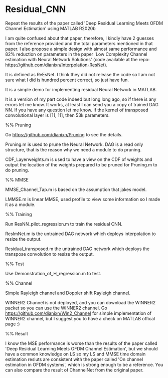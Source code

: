 # Residual_CNN
Repeat the results of the paper called 'Deep Residual Learning Meets OFDM Channel Estimation' using MATLAB R2020b

I am quite confused about that paper, therefore, I kindly have 2 guesses from the reference provided and the total parameters mentioned in that paper. I also propose a simple design with almost same performance and 82% reduction on parameters in the paper 'Low Complexity Channel estimation with Neural Network Solutions' (code available at the repo: https://github.com/dianixn/Interpolation-ResNet). 

It is defined as ReEsNet. I think they did not release the code so I am not sure what I did is hundred percent correct, so just have fun.

It is a simple demo for implementing residual Neural Network in MATLAB.

It is a version of my part code indeed but long long ago, so if there is any errors let me know. It works, at least I can send you a copy of trained DAG NN. If you have any question let me know. If the kernel of transposed convolutional layer is [11, 11], then 53k parameters. 

%% Pruning

Go https://github.com/dianixn/Pruning to see the details.

Pruning.m is used to prune the Neural Network. DAG is a read only structure, that is the reason why we need a module to do pruning.

CDF_Layerweights.m is used to have a view on the CDF of weights and output the location of the weights prepared to be pruned for Pruning.m to do pruning.

%% MMSE

MMSE_Channel_Tap.m is based on the assumption that jakes model.

LMMSE.m is linear MMSE, used profile to view some information so I made it as a module.

%% Training

Run ResNN_pilot_regression.m to train the residual CNN.

ResImNet.m is the untrained DAG network which deploys interpolation to resize the output.

Residual_transposed.m the untrained DAG network which deploys the transpose convolution to resize the output.

%% Test

Use Demonstration_of_H_regression.m to test.

%% Channel

Simple Rayleigh channel and Doppler shift Rayleigh channel.

WINNER2 Channel is not deployed, and you can download the WINNER2 packet so you can use the WINNER2 channel. Go https://github.com/dianixn/Win2_Channel for simple implementation of WINNER2 channel, but I suggest you to have a check on MATLAB offical page :)

%% Result

I know the MSE performance is worse than the results of the paper called 'Deep Residual Learning Meets OFDM Channel Estimation', but we should have a common knowledge on LS so my LS and MMSE time domain estimation resluts are consistent with the paper called 'On channel estimation in OFDM systems', which is strong enough to be a reference. You can also compare the result of ChannelNet from the original paper. 
